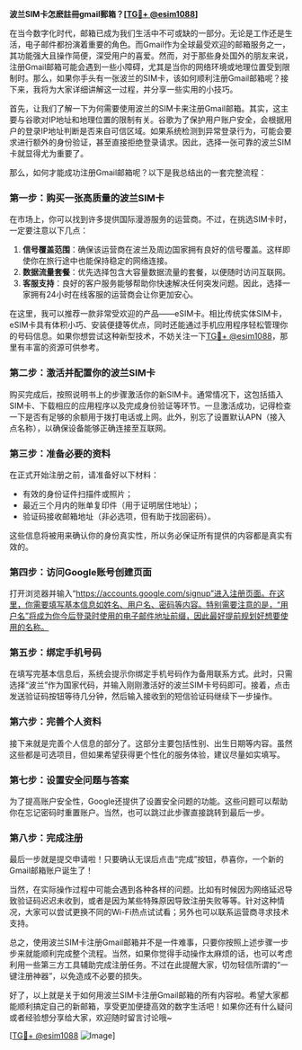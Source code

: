 **波兰SIM卡怎麽註冊gmail郵箱？[[TG💪+ @esim1088](https://t.me/s/esim1088)]**

在当今数字化时代，邮箱已成为我们生活中不可或缺的一部分。无论是工作还是生活，电子邮件都扮演着重要的角色。而Gmail作为全球最受欢迎的邮箱服务之一，其功能强大且操作简便，深受用户的喜爱。然而，对于那些身处国外的朋友来说，注册Gmail邮箱可能会遇到一些小障碍，尤其是当你的网络环境或地理位置受到限制时。那么，如果你手头有一张波兰的SIM卡，该如何顺利注册Gmail邮箱呢？接下来，我将为大家详细讲解这一过程，并分享一些实用的小技巧。

首先，让我们了解一下为何需要使用波兰的SIM卡来注册Gmail邮箱。其实，这主要与谷歌对IP地址和地理位置的限制有关。谷歌为了保护用户账户安全，会根据用户的登录IP地址判断是否来自可信区域。如果系统检测到异常登录行为，可能会要求进行额外的身份验证，甚至直接拒绝登录请求。因此，选择一张可靠的波兰SIM卡就显得尤为重要了。

那么，如何才能成功注册Gmail邮箱呢？以下是我总结出的一套完整流程：

### 第一步：购买一张高质量的波兰SIM卡

在市场上，你可以找到许多提供国际漫游服务的运营商。不过，在挑选SIM卡时，一定要注意以下几点：

1. **信号覆盖范围**：确保该运营商在波兰及周边国家拥有良好的信号覆盖。这样即使你在旅行途中也能保持稳定的网络连接。
2. **数据流量套餐**：优先选择包含大容量数据流量的套餐，以便随时访问互联网。
3. **客服支持**：良好的客户服务能够帮助你快速解决任何突发问题。因此，选择一家拥有24小时在线客服的运营商会让你更加安心。

在这里，我可以推荐一款非常受欢迎的产品——eSIM卡。相比传统实体SIM卡，eSIM卡具有体积小巧、安装便捷等优点，同时还能通过手机应用程序轻松管理你的号码信息。如果你想尝试这种新型技术，不妨关注一下[TG💪+ @esim1088](https://t.me/s/esim1088)，那里有丰富的资源可供参考。

### 第二步：激活并配置你的波兰SIM卡

购买完成后，按照说明书上的步骤激活你的新SIM卡。通常情况下，这包括插入SIM卡、下载相应的应用程序以及完成身份验证等环节。一旦激活成功，记得检查一下是否有足够的余额用于拨打电话或上网。此外，别忘了设置默认APN（接入点名称），以确保设备能够正确连接至互联网。

### 第三步：准备必要的资料

在正式开始注册之前，请准备好以下材料：

- 有效的身份证件扫描件或照片；
- 最近三个月内的账单复印件（用于证明居住地址）；
- 验证码接收邮箱地址（非必选项，但有助于找回密码）。

这些信息将被用来确认你的身份真实性，所以务必保证所有提供的内容都是真实有效的。

### 第四步：访问Google账号创建页面

打开浏览器并输入“https://accounts.google.com/signup”进入注册页面。在这里，你需要填写基本信息如姓名、用户名、密码等内容。特别需要注意的是，“用户名”将成为你今后登录时使用的电子邮件地址前缀，因此最好提前规划好想要使用的名称。

### 第五步：绑定手机号码

在填写完基本信息后，系统会提示你绑定手机号码作为备用联系方式。此时，只需选择“波兰”作为国家代码，并输入刚刚激活好的波兰SIM卡号码即可。接着，点击发送验证码按钮等待几分钟，然后输入接收到的短信验证码继续下一步操作。

### 第六步：完善个人资料

接下来就是完善个人信息的部分了。这部分主要包括性别、出生日期等内容。虽然这些都是可选项目，但如果希望获得更个性化的服务体验，建议尽量如实填写。

### 第七步：设置安全问题与答案

为了提高账户安全性，Google还提供了设置安全问题的功能。这些问题可以帮助你在忘记密码时重置账户。当然，也可以跳过此步骤直接跳转到最后一步。

### 第八步：完成注册

最后一步就是提交申请啦！只要确认无误后点击“完成”按钮，恭喜你，一个新的Gmail邮箱账户诞生了！

当然，在实际操作过程中可能会遇到各种各样的问题。比如有时候因为网络延迟导致验证码迟迟未收到，或者是因为某些特殊原因导致注册失败等等。针对这种情况，大家可以尝试更换不同的Wi-Fi热点试试看；另外也可以联系运营商寻求技术支持。

总之，使用波兰SIM卡注册Gmail邮箱并不是一件难事，只要你按照上述步骤一步步来就能顺利完成整个流程。当然，如果你觉得手动操作太麻烦的话，也可以考虑利用一些第三方工具辅助完成注册任务。不过在此提醒大家，切勿轻信所谓的“一键注册神器”，以免造成不必要的损失。

好了，以上就是关于如何用波兰SIM卡注册Gmail邮箱的所有内容啦。希望大家都能顺利搞定自己的新邮箱，享受更加便捷高效的数字生活吧！如果你还有什么疑问或者经验想分享给大家，欢迎随时留言讨论哦~

[[TG💪+ @esim1088](https://t.me/s/esim1088) ![Image](https://i.postimg.cc/4NQfJmqS/Snipaste-2025-05-13-00-14-12.png)]